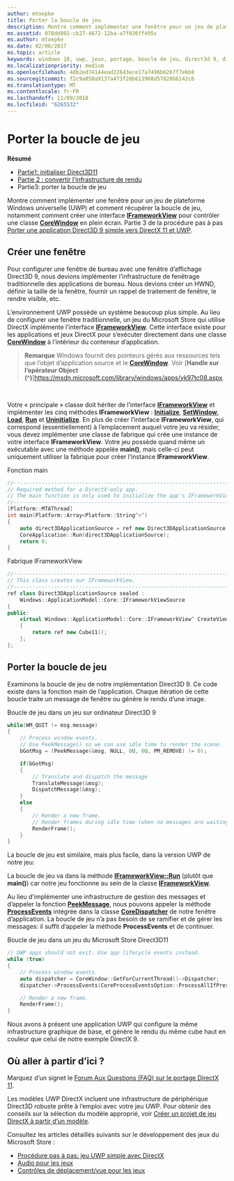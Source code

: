 ```yaml
---
author: mtoepke
title: Porter la boucle de jeu
description: Montre comment implémenter une fenêtre pour un jeu de plateforme Windows universelle (UWP) et comment récupérer la boucle de jeu, notamment comment créer une interface IFrameworkView pour contrôler une classe CoreWindow en plein écran.
ms.assetid: 070dd802-cb27-4672-12ba-a7f036ff495c
ms.author: mtoepke
ms.date: 02/08/2017
ms.topic: article
keywords: windows 10, uwp, jeux, portage, boucle de jeu, direct3d 9, directx 11
ms.localizationpriority: medium
ms.openlocfilehash: 4db2ed74144ead22643ece17a7496b6267f7e6b8
ms.sourcegitcommit: f2c9a050a9137a473f28b613968d5782866142c6
ms.translationtype: MT
ms.contentlocale: fr-FR
ms.lasthandoff: 11/09/2018
ms.locfileid: "6265532"
---
```

# <a name="port-the-game-loop"></a>Porter la boucle de jeu



**Résumé**

-   [Partie1: initialiser Direct3D11](simple-port-from-direct3d-9-to-11-1-part-1--initializing-direct3d.md)
-   [Partie 2 : convertir l’infrastructure de rendu](simple-port-from-direct3d-9-to-11-1-part-2--rendering.md)
-   Partie3: porter la boucle de jeu


Montre comment implémenter une fenêtre pour un jeu de plateforme Windows universelle (UWP) et comment récupérer la boucle de jeu, notamment comment créer une interface [**IFrameworkView**](https://msdn.microsoft.com/library/windows/apps/hh700478) pour contrôler une classe [**CoreWindow**](https://msdn.microsoft.com/library/windows/apps/br208225) en plein écran. Partie 3 de la procédure pas à pas [Porter une application Direct3D 9 simple vers DirectX 11 et UWP](walkthrough--simple-port-from-direct3d-9-to-11-1.md).

## <a name="create-a-window"></a>Créer une fenêtre


Pour configurer une fenêtre de bureau avec une fenêtre d’affichage Direct3D 9, nous devions implémenter l’infrastructure de fenêtrage traditionnelle des applications de bureau. Nous devions créer un HWND, définir la taille de la fenêtre, fournir un rappel de traitement de fenêtre, le rendre visible, etc.

L’environnement UWP possède un système beaucoup plus simple. Au lieu de configurer une fenêtre traditionnelle, un jeu du Microsoft Store qui utilise DirectX implémente l’interface [**IFrameworkView**](https://msdn.microsoft.com/library/windows/apps/hh700478). Cette interface existe pour les applications et jeux DirectX pour s’exécuter directement dans une classe [**CoreWindow**](https://msdn.microsoft.com/library/windows/apps/br208225) à l’intérieur du conteneur d’application.

> **Remarque**  Windows fournit des pointeurs gérés aux ressources tels que l’objet d’application source et le [**CoreWindow**](https://msdn.microsoft.com/library/windows/apps/br208225). Voir [**Handle sur l’opérateur Object (^)**]https://msdn.microsoft.com/library/windows/apps/yk97tc08.aspx.

 

Votre « principale » classe doit hériter de l’interface [**IFrameworkView**](https://msdn.microsoft.com/library/windows/apps/hh700478) et implémenter les cinq méthodes **IFrameworkView** : [**Initialize**](https://msdn.microsoft.com/library/windows/apps/hh700495), [**SetWindow**](https://msdn.microsoft.com/library/windows/apps/hh700509), [**Load**](https://msdn.microsoft.com/library/windows/apps/hh700501), [**Run**](https://msdn.microsoft.com/library/windows/apps/hh700505) et [**Uninitialize**](https://msdn.microsoft.com/library/windows/apps/hh700523). En plus de créer l’interface **IFrameworkView**, qui correspond (essentiellement) à l’emplacement auquel votre jeu va résider, vous devez implémenter une classe de fabrique qui crée une instance de votre interface **IFrameworkView**. Votre jeu possède quand même un exécutable avec une méthode appelée **main()**, mais celle-ci peut uniquement utiliser la fabrique pour créer l’instance **IFrameworkView**.

Fonction main

```cpp
//-----------------------------------------------------------------------------
// Required method for a DirectX-only app.
// The main function is only used to initialize the app's IFrameworkView class.
//-----------------------------------------------------------------------------
[Platform::MTAThread]
int main(Platform::Array<Platform::String^>^)
{
    auto direct3DApplicationSource = ref new Direct3DApplicationSource();
    CoreApplication::Run(direct3DApplicationSource);
    return 0;
}
```

Fabrique IFrameworkView

```cpp
//-----------------------------------------------------------------------------
// This class creates our IFrameworkView.
//-----------------------------------------------------------------------------
ref class Direct3DApplicationSource sealed : 
    Windows::ApplicationModel::Core::IFrameworkViewSource
{
public:
    virtual Windows::ApplicationModel::Core::IFrameworkView^ CreateView()
    {
        return ref new Cube11();
    };
};
```

## <a name="port-the-game-loop"></a>Porter la boucle de jeu


Examinons la boucle de jeu de notre implémentation Direct3D 9. Ce code existe dans la fonction main de l’application. Chaque itération de cette boucle traite un message de fenêtre ou génère le rendu d’une image.

Boucle de jeu dans un jeu sur ordinateur Direct3D 9

```cpp
while(WM_QUIT != msg.message)
{
    // Process window events.
    // Use PeekMessage() so we can use idle time to render the scene. 
    bGotMsg = (PeekMessage(&msg, NULL, 0U, 0U, PM_REMOVE) != 0);

    if(bGotMsg)
    {
        // Translate and dispatch the message
        TranslateMessage(&msg);
        DispatchMessage(&msg);
    }
    else
    {
        // Render a new frame.
        // Render frames during idle time (when no messages are waiting).
        RenderFrame();
    }
}
```

La boucle de jeu est similaire, mais plus facile, dans la version UWP de notre jeu:

La boucle de jeu va dans la méthode [**IFrameworkView::Run**](https://msdn.microsoft.com/library/windows/apps/hh700505) (plutôt que **main()**) car notre jeu fonctionne au sein de la classe [**IFrameworkView**](https://msdn.microsoft.com/library/windows/apps/hh700478).

Au lieu d’implémenter une infrastructure de gestion des messages et d’appeler la fonction [**PeekMessage**](https://msdn.microsoft.com/library/windows/desktop/ms644943), nous pouvons appeler la méthode [**ProcessEvents**](https://msdn.microsoft.com/library/windows/apps/br208215) intégrée dans la classe [**CoreDispatcher**](https://msdn.microsoft.com/library/windows/apps/br208211) de notre fenêtre d’application. La boucle de jeu n’a pas besoin de se ramifier et de gérer les messages: il suffit d’appeler la méthode **ProcessEvents** et de continuer.

Boucle de jeu dans un jeu du Microsoft Store Direct3D11

```cpp
// UWP apps should not exit. Use app lifecycle events instead.
while (true)
{
    // Process window events.
    auto dispatcher = CoreWindow::GetForCurrentThread()->Dispatcher;
    dispatcher->ProcessEvents(CoreProcessEventsOption::ProcessAllIfPresent);

    // Render a new frame.
    RenderFrame();
}
```

Nous avons à présent une application UWP qui configure la même infrastructure graphique de base, et génère le rendu du même cube haut en couleur que celui de notre exemple DirectX 9.

## <a name="where-do-i-go-from-here"></a>Où aller à partir d’ici ?


Marquez d’un signet le [Forum Aux Questions (FAQ) sur le portage DirectX 11](directx-porting-faq.md).

Les modèles UWP DirectX incluent une infrastructure de périphérique Direct3D robuste prête à l’emploi avec votre jeu UWP. Pour obtenir des conseils sur la sélection du modèle approprié, voir [Créer un projet de jeu DirectX à partir d’un modèle](user-interface.md).

Consultez les articles détaillés suivants sur le développement des jeux du Microsoft Store :

-   [Procédure pas à pas: jeu UWP simple avec DirectX](tutorial--create-your-first-uwp-directx-game.md)
-   [Audio pour les jeux](working-with-audio-in-your-directx-game.md)
-   [Contrôles de déplacement/vue pour les jeux](tutorial--adding-move-look-controls-to-your-directx-game.md)

 

 




